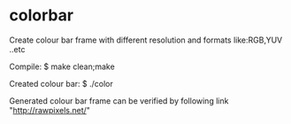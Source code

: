 # colorbar
Create colour bar frame with different resolution and formats like:RGB,YUV ..etc

Compile:  $ make clean;make

Created colour bar: $ ./color


Generated colour bar frame can be verified by following link "http://rawpixels.net/"



